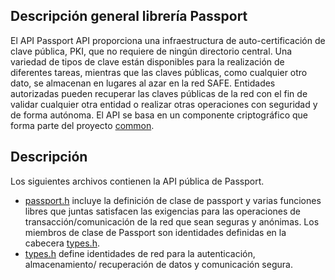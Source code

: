 ## Descripción general librería Passport

El API Passport API proporciona una infraestructura de auto-certificación de clave pública, PKI, que no requiere de ningún directorio central. Una variedad de tipos de clave están disponibles para la realización de diferentes tareas, mientras que las claves públicas, como cualquier otro dato, se almacenan en lugares al azar en la red SAFE. Entidades autorizadas pueden recuperar las claves públicas de la red con el fin de validar cualquier otra entidad o realizar otras operaciones con seguridad y de forma autónoma. El API se basa en un componente criptográfico que forma parte del proyecto [common](https://github.com/maidsafe/MaidSafe-Common/wiki).

## Descripción

Los siguientes archivos contienen la API pública de Passport.

* [passport.h](https://github.com/maidsafe/MaidSafe-Passport/blob/master/include/maidsafe/passport/passport.h) incluye la definición de clase de passport y varias funciones libres que juntas satisfacen las exigencias para las operaciones de transacción/comunicación de la red que sean seguras y anónimas. Los miembros de clase de Passport son identidades definidas en la cabecera [types.h](https://github.com/maidsafe/MaidSafe-Passport/blob/master/include/maidsafe/passport/types.h).
* [types.h](https://github.com/maidsafe/MaidSafe-Passport/blob/master/include/maidsafe/passport/types.h) define identidades de red para la autenticación, almacenamiento/ recuperación de datos y comunicación segura.


